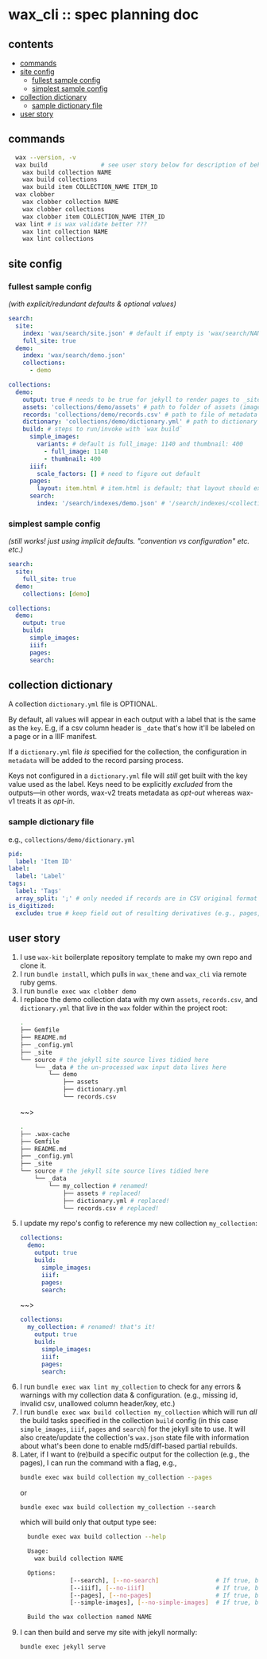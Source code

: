 # wax_cli :: spec planning doc

## contents

- [commands](#commands)
- [site config](#site-config)
  - [fullest sample config](#fullest-sample-config)
  - [simplest sample config](#simplest-sample-config)
- [collection dictionary](#collection-dictionary)
  - [sample dictionary file](#sample-dictionary-file)
- [user story](#user-story)

## commands

```bash
  wax --version, -v  
  wax build               # see user story below for description of behavior
    wax build collection NAME
    wax build collections
    wax build item COLLECTION_NAME ITEM_ID
  wax clobber
    wax clobber collection NAME
    wax clobber collections
    wax clobber item COLLECTION_NAME ITEM_ID
  wax lint # is wax validate better ???
    wax lint collection NAME
    wax lint collections
```

## site config  

### fullest sample config
*(with explicit/redundant defaults & optional values)*

```yaml
search:
  site:
    index: 'wax/search/site.json' # default if empty is 'wax/search/NAME.json' so 'wax/search/site.json' here
    full_site: true
  demo:
    index: 'wax/search/demo.json'
    collections:
      - demo

collections:
  demo:
    output: true # needs to be true for jekyll to render pages to _site
    assets: 'collections/demo/assets' # path to folder of assets (images) relative to `_data` dir; default is `collections/<collection-name>/assets`
    records: 'collections/demo/records.csv' # path to file of metadata records relative to `_data` dir; default is `collections/<collection-name>/records.csv`
    dictionary: 'collections/demo/dictionary.yml' # path to dictionary yaml file relative to `_data` dir; default is `collections/<collection-name>/dictionary.yml`
    build: # steps to run/invoke with `wax build`
      simple_images: 
        variants: # default is full_image: 1140 and thumbnail: 400
          - full_image: 1140
          - thumbnail: 400
      iiif:
        scale_factors: [] # need to figure out default
      pages: 
        layout: item.html # item.html is default; that layout should exist in the theme and use dictionary.yml to know what to show
      search: 
        index: '/search/indexes/demo.json' # '/search/indexes/<collection_name>.json' is the default
```

### simplest sample config
*(still works! just using implicit defaults. "convention vs configuration" etc. etc.)*

```yaml
search:
  site:
    full_site: true
  demo:
    collections: [demo]

collections:
  demo:
    output: true
    build:
      simple_images:
      iiif:
      pages: 
      search:
```
## collection dictionary

A collection `dictionary.yml` file is OPTIONAL.

By default, all values will appear in each output with a label that is the same as the `key`. E.g, if a csv column header is `_date` that's how it'll be labeled on a page or in a IIIF manifest.

If a `dictionary.yml` file *is* specified for the collection, the configuration in `metadata` will be added to the record parsing process.

Keys not configured in a `dictionary.yml` file will *still* get built with the key value used as the label. Keys need to be explicitly *excluded* from the outputs—in other words, wax-v2 treats metadata as *opt-out* whereas wax-v1 treats it as *opt-in*.

### sample dictionary file

e.g., `collections/demo/dictionary.yml`
``` yml
pid:
  label: 'Item ID'
label:
  label: 'Label'
tags:
  label: 'Tags'
  array_split: ';' # only needed if records are in CSV original format (as opposed to JSON, which can natively handle arrays and nested hashes)
is_digitized:
  exclude: true # keep field out of resulting derivatives (e.g., pages, iiif manifest)
```

## user story
1. I use `wax-kit` boilerplate repository template to make my own repo and clone it.
2. I run `bundle install`, which pulls in `wax_theme` and `wax_cli` via remote ruby gems.
3. I run `bundle exec wax clobber demo`
4. I replace the demo collection data with my own `assets`, `records.csv`, and `dictionary.yml` that live in the `wax` folder within the project root:
    ```sh 
    .
    ├── Gemfile
    ├── README.md
    ├── _config.yml
    ├── _site
    └── source # the jekyll site source lives tidied here
        └── _data # the un-processed wax input data lives here
            └── demo
                ├── assets
                ├── dictionary.yml
                └── records.csv
    ```
    ~~>
    ```sh 
    .
    ├── .wax-cache
    ├── Gemfile
    ├── README.md
    ├── _config.yml
    ├── _site
    └── source # the jekyll site source lives tidied here
        └── _data
            └── my_collection # renamed!
                ├── assets # replaced!
                ├── dictionary.yml # replaced!
                └── records.csv # replaced!
    ```
5. I update my repo's config to reference my new collection `my_collection`:
    ```yaml
    collections:
      demo:
        output: true
        build:
          simple_images:
          iiif:
          pages: 
          search:
    ```
    ~~>
    ```yaml
    collections:
      my_collection: # renamed! that's it!
        output: true
        build:
          simple_images:
          iiif:
          pages: 
          search:
    ```
6. I run `bundle exec wax lint my_collection` to check for any errors & warnings with my collection data & configuration. (e.g., missing id, invalid csv, unallowed column header/key, etc.)
7. I run `bundle exec wax build collection my_collection` which will run *all* the build tasks specified in the collection `build` config (in this case `simple_images`, `iiif`, `pages` and `search`) for the jekyll site to use.  It will also create/update the collection's `wax.json` state file with information about what's been done to enable md5/diff-based partial rebuilds.
8. Later, if I want to (re)build a specific output for the collection (e.g., the pages), I can run the command with a flag, e.g.,
    ```sh
    bundle exec wax build collection my_collection --pages
    ```
    or
    ```
    bundle exec wax build collection my_collection --search
    ```
    which will build only that output type
    see:
    ```sh
      bundle exec wax build collection --help

      Usage:
        wax build collection NAME

      Options:
                  [--search], [--no-search]                # If true, builds a search index for the collection.
                  [--iiif], [--no-iiif]                    # If true, builds IIIF resources.
                  [--pages], [--no-pages]                  # If true, builds markdown page for each item.
                  [--simple-images], [--no-simple-images]  # If true, builds simple image derivatives.

      Build the wax collection named NAME
    ```
9. I can then build and serve my site with jekyll normally:
    ``` sh
    bundle exec jekyll serve
    ```
